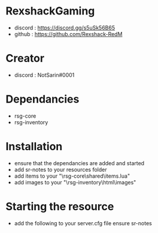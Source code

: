 # RexshackGaming
- discord : https://discord.gg/s5uSk56B65
- github : https://github.com/Rexshack-RedM

# Creator
- discord : NotSarin#0001

# Dependancies
- rsg-core
- rsg-inventory

# Installation
- ensure that the dependancies are added and started
- add sr-notes to your resources folder
- add items to your "\rsg-core\shared\items.lua"
- add images to your "\rsg-inventory\html\images"

# Starting the resource
- add the following to your server.cfg file
ensure sr-notes
